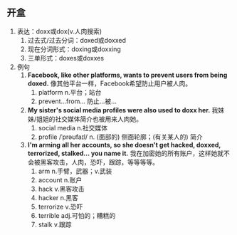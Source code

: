 ## 开盒

1. 表达：doxx或dox(v.人肉搜索)
   1. 过去式/过去分词：doxed或doxxed
   2. 现在分词形式：doxing或doxxing
   3. 三单形式：doxes或doxxes
2. 例句
   1. **Facebook, like other platforms, wants to prevent users from being doxed.**
      像其他平台一样，Facebook希望防止用户被人肉。
      1. platform n.平台；站台
      2. prevent...from... 防止...被...
   2. **My sister's social media profiles were also used to doxx her.**
      我妹妹/姐姐的社交媒体简介也被用来人肉她。
      1. social media n.社交媒体
      2. profile /ˈprəʊfaɪl/ n. (面部的) 侧面轮廓；(有关某人的) 简介
   3. **I'm arming all her accounts, so she doesn't get hacked, doxxed, terrorized, stalked… you name it.**
      我在加密她的所有账户，这样她就不会被黑客攻击，人肉，恐吓，跟踪，等等等等。
      1. arm n.手臂，武器；v.武装
      2. account n.账户
      3. hack v.黑客攻击
      4. hacker n.黑客
      5. terrorize v.恐吓
      6. terrible adj.可怕的；糟糕的
      7. stalk v.跟踪



















